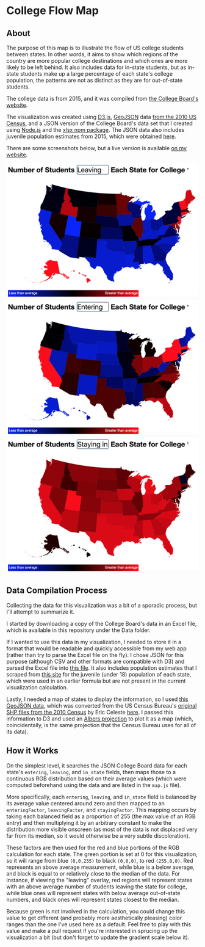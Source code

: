 # College Flow Map

## About
The purpose of this map is to illustrate the flow of US college students between states. In other words, it aims to show which regions of the country are more popular college destinations and which ones are more likely to be left behind. It also includes data for in-state students, but as in-state students make up a large percentage of each state's college population, the patterns are not as distinct as they are for out-of-state students.

The college data is from 2015, and it was compiled from [the College Board's website](https://research.collegeboard.org/programs/ap/data/archived/ap-2015).

The visualization was created using [D3.js](https://d3js.org), [GeoJSON](http://geojson.org) data [from the 2010 US Census](http://eric.clst.org/Stuff/USGeoJSON), and a JSON version of the College Board's data set that I created using [Node.js](https://nodejs.org/en/) and the [xlsx npm package](https://www.npmjs.com/package/xlsx). The JSON data also includes juvenile population estimates from 2015, which were obtained [here](http://datacenter.kidscount.org/data/tables/99-total-population-by-child-and-adult).

There are some screenshots below, but a live version is available [on my website](https://cameronbernhardt.com/College-Flow-Map/).

[![Students leaving](Screenshots/Leaving.png)](Screenshots/Leaving.png)
[![Students entering](Screenshots/Entering.png)](Screenshots/Entering.png)
[![Students staying](Screenshots/Staying.png)](Screenshots/Staying.png)

## Data Compilation Process
Collecting the data for this visualization was a bit of a sporadic process, but I'll attempt to summarize it.

I started by downloading a copy of the College Board's data in an Excel file, which is available in this repository under the Data folder.

If I wanted to use this data in my visualization, I needed to store it in a format that would be readable and quickly accessible from my web app (rather than try to parse the Excel file on the fly). I chose JSON for this purpose (although CSV and other formats are compatible with D3) and parsed the Excel file into [this file](https://github.com/AstroCB/College-Flow-Map/blob/master/Data/state_data.js). It also includes population estimates that I scraped from [this site](https://github.com/AstroCB/College-Flow-Map/blob/master/Data/pop_data.js) for the juvenile (under 18) population of each state, which were used in an earlier formula but are not present in the current visualization calculation.

Lastly, I needed a map of states to display the information, so I used [this GeoJSON data](https://raw.githubusercontent.com/AstroCB/College-Flow-Map/master/state_location_data.js), which was converted from the US Census Bureau's [original SHP files from the 2010 Census](https://www.census.gov/geo/maps-data/data/tiger-cart-boundary.html) by Eric Celeste [here](http://eric.clst.org/Stuff/USGeoJSON). I passed this information to D3 and used an [Albers projection](https://en.wikipedia.org/wiki/Albers_projection) to plot it as a map (which, coincidentally, is the same projection that the Census Bureau uses for all of its data).

## How it Works
On the simplest level, it searches the JSON College Board data for each state's `entering`, `leaving`, and `in_state` fields, then maps those to a continuous RGB distribution based on their average values (which were computed beforehand using the data and are listed in the `map.js` file).

More specifically, each `entering`, `leaving`, and `in_state` field is balanced by its average value centered around zero and then mapped to an `enteringFactor`, `leavingFactor`, and `stayingFactor`. This mapping occurs by taking each balanced field as a proportion of 255 (the max value of an RGB entry) and then multiplying it by an arbitrary constant to make the distribution more visible onscreen (as most of the data is not displaced very far from its median, so it would otherwise be a very subtle discoloration).

These factors are then used for the red and blue portions of the RGB calculation for each state. The green portion is set at 0 for this visualization, so it will range from blue `(0,0,255)` to black `(0,0,0)`, to red `(255,0,0)`. Red represents an above average measurement, while blue is a below average, and black is equal to or relatively close to the median of the data. For instance, if viewing the "leaving" overlay, red regions will represent states with an above average number of students leaving the state for college, while blue ones will represent states with below average out-of-state numbers, and black ones will represent states closest to the median.

Because green is not involved in the calculation, you could change this value to get different (and probably more aesthetically pleasing) color ranges than the one I've used here as a default. Feel free to play with this value and make a pull request if you're interested in sprucing up the visualization a bit (but don't forget to update the gradient scale below it).
